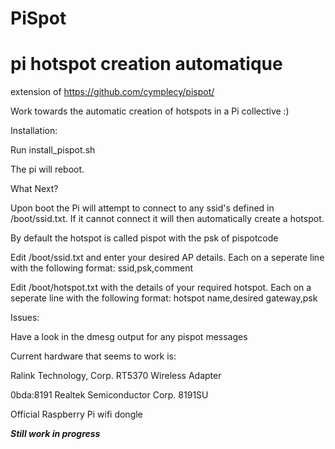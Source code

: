 PiSpot
=======
pi hotspot creation automatique
================================

extension of https://github.com/cymplecy/pispot/

Work towards the automatic creation of hotspots in a Pi collective :)

Installation:

Run install_pispot.sh

The pi will reboot.

What Next?

Upon boot the Pi will attempt to connect to any ssid's defined in /boot/ssid.txt. If it cannot connect it will then automatically create a hotspot.

By default the hotspot is called pispot with the psk of pispotcode


Edit /boot/ssid.txt and enter your desired AP details. Each on a seperate line with the following format: ssid,psk,comment

Edit /boot/hotspot.txt with the details of your required hotspot. Each on a seperate line with the following format: hotspot name,desired gateway,psk

Issues:

Have a look in the dmesg output for any pispot messages


Current hardware that seems to work is:

Ralink Technology, Corp. RT5370 Wireless Adapter

0bda:8191 Realtek Semiconductor Corp. 8191SU

Official Raspberry Pi wifi dongle


***Still work in progress***
